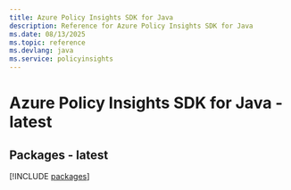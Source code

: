 ```yaml
---
title: Azure Policy Insights SDK for Java
description: Reference for Azure Policy Insights SDK for Java
ms.date: 08/13/2025
ms.topic: reference
ms.devlang: java
ms.service: policyinsights
---
```

# Azure Policy Insights SDK for Java - latest
## Packages - latest
[!INCLUDE [packages](policy-insights-index.md)]